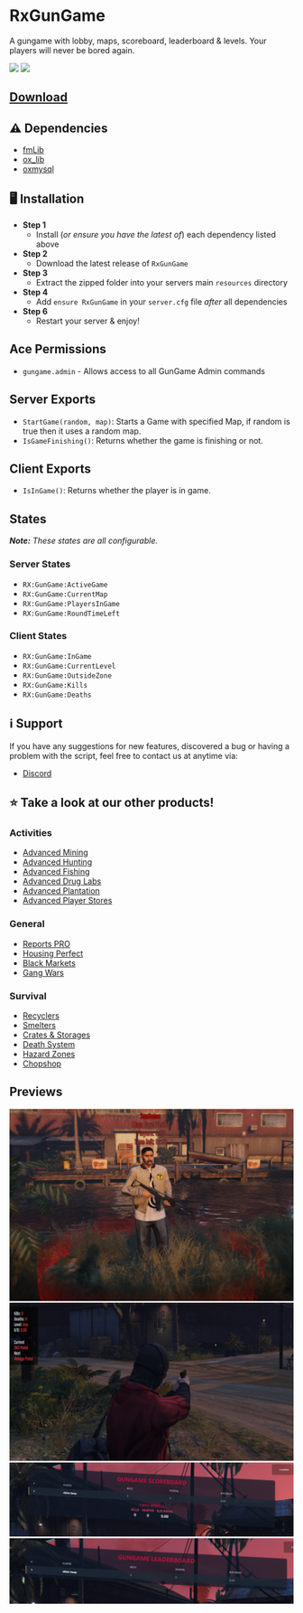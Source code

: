 # RxGunGame

A gungame with lobby, maps, scoreboard, leaderboard & levels. Your players will never be bored again.

![](https://img.shields.io/github/downloads/rxscripts/RxGunGame/total?logo=github)
![](https://img.shields.io/github/stars/rxscripts/RxGunGame/total?logo=github)

## [Download](https://github.com/rxscripts/RxGunGame/releases/latest/download/RxGunGame.zip)

## ⚠️ Dependencies
- [fmLib](https://github.com/meesvrh/fmLib)
- [ox_lib](https://github.com/overextended/ox_lib)
- [oxmysql](https://github.com/overextended/oxmysql)

## 🖥️ Installation
* **Step 1**
  - Install (*or ensure you have the latest of*) each dependency listed above
* **Step 2**
  - Download the latest release of ```RxGunGame```
* **Step 3**
  - Extract the zipped folder into your servers main ```resources``` directory
* **Step 4**
  - Add ```ensure RxGunGame``` in your ```server.cfg``` file *after* all dependencies
* **Step 6**
  - Restart your server & enjoy!

## Ace Permissions
- `gungame.admin` - Allows access to all GunGame Admin commands

## Server Exports
- `StartGame(random, map)`: Starts a Game with specified Map, if random is true then it uses a random map.
- `IsGameFinishing()`: Returns whether the game is finishing or not.

## Client Exports
- `IsInGame()`: Returns whether the player is in game.

## States
***Note:*** *These states are all configurable.*

### Server States
- `RX:GunGame:ActiveGame`
- `RX:GunGame:CurrentMap`
- `RX:GunGame:PlayersInGame`
- `RX:GunGame:RoundTimeLeft`

### Client States
- `RX:GunGame:InGame`
- `RX:GunGame:CurrentLevel`
- `RX:GunGame:OutsideZone`
- `RX:GunGame:Kills`
- `RX:GunGame:Deaths`

## ℹ️ Support
If you have any suggestions for new features, discovered a bug or having a problem with the script, feel free to contact us at anytime via:
* [Discord](https://discord.gg/DHnjcW96an)

## ⭐ Take a look at our other products!
### Activities
* [Advanced Mining](https://store.rxscripts.xyz/scripts/advanced-mining?utm_source=github&utm_medium=free-script)
* [Advanced Hunting](https://store.rxscripts.xyz/scripts/advanced-hunting?utm_source=github&utm_medium=free-script)
* [Advanced Fishing](https://store.rxscripts.xyz/scripts/advanced-fishing?utm_source=github&utm_medium=free-script)
* [Advanced Drug Labs](https://store.rxscripts.xyz/scripts/advanced-drug-labs?utm_source=github&utm_medium=free-script)
* [Advanced Plantation](https://store.rxscripts.xyz/scripts/advanced-plantation?utm_source=github&utm_medium=free-script)
* [Advanced Player Stores](https://store.rxscripts.xyz/scripts/advanced-player-stores?utm_source=github&utm_medium=free-script)
### General
* [Reports PRO](https://store.rxscripts.xyz/scripts/reports-pro?utm_source=github&utm_medium=free-script)
* [Housing Perfect](https://store.rxscripts.xyz/scripts/housing-perfect?utm_source=github&utm_medium=free-script)
* [Black Markets](https://store.rxscripts.xyz/scripts/black-markets?utm_source=github&utm_medium=free-script)
* [Gang Wars](https://store.rxscripts.xyz/scripts/gang-wars?utm_source=github&utm_medium=free-script)
### Survival
* [Recyclers](https://store.rxscripts.xyz/scripts/recyclers?utm_source=github&utm_medium=free-script)
* [Smelters](https://store.rxscripts.xyz/scripts/smelters?utm_source=github&utm_medium=free-script)
* [Crates & Storages](https://store.rxscripts.xyz/scripts/crates-storages?utm_source=github&utm_medium=free-script)
* [Death System](https://store.rxscripts.xyz/scripts/death-system?utm_source=github&utm_medium=free-script)
* [Hazard Zones](https://store.rxscripts.xyz/scripts/hazard-zones?utm_source=github&utm_medium=free-script)
* [Chopshop](https://store.rxscripts.xyz/scripts/chopshop?utm_source=github&utm_medium=free-script)

## Previews
![Lobby](img/lobby.png)
![Ingame](img/ingame.png)
![Scoreboard](img/scoreboard.png)
![Leaderboard](img/leaderboard.png)
